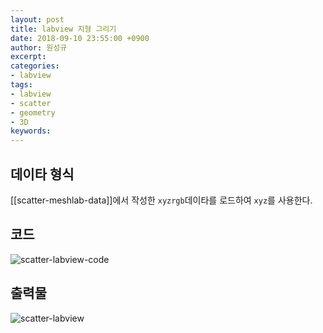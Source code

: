 ```yaml
---
layout: post
title: labview 지형 그리기
date: 2018-09-10 23:55:00 +0900
author: 원성규
excerpt: 
categories:
- labview
tags:
- labview
- scatter
- geometry
- 3D
keywords:
---
```


## 데이타 형식

[[scatter-meshlab-data]]에서 작성한 `xyzrgb`데이타를 로드하여 `xyz`를 사용한다.

## 코드

![scatter-labview-code]({{site.baseurl}}/img/scatter-labview-code.png?raw=true)

## 출력물

![scatter-labview]({{site.baseurl}}/img/scatter-labview.png?raw=true)


